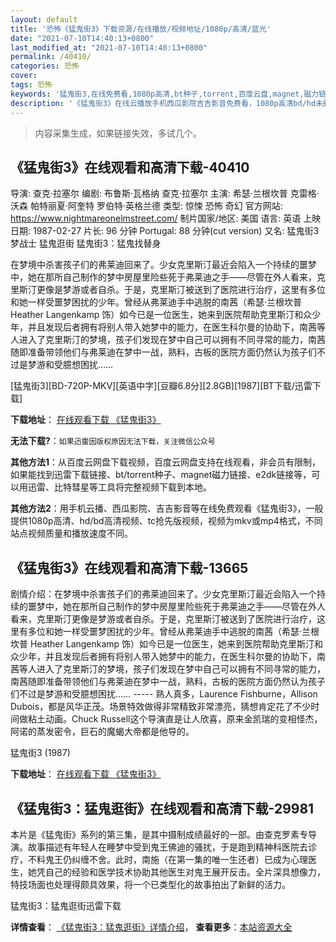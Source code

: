 ```yaml
---
layout: default
title: '恐怖《猛鬼街3》下载资源/在线播放/视频地址/1080p/高清/蓝光'
date: "2021-07-10T14:40:13+0800"
last_modified_at: "2021-07-10T14:40:13+0800"
permalink: /40410/
categories: 恐怖
cover:
tags: 恐怖
keywords: '猛鬼街3,在线免费看,1080p高清,bt种子,torrent,百度云盘,magnet,磁力链,迅雷下载资源'
description: '《猛鬼街3》在线云播放手机西瓜影院吉吉影音免费看，1080p高清bd/hd未删减完整版和tc抢先枪版，mkv/mp4格式，附带bt/torrent种子、magnet/磁力链、百度云盘、网盘资源迅雷下载链接'
---
```


>内容采集生成，如果链接失效，多试几个。


## 《猛鬼街3》在线观看和高清下载-40410

导演: 查克·拉塞尔 编剧: 布鲁斯·瓦格纳 查克·拉塞尔 主演: 希瑟·兰根坎普 克雷格·沃森 帕特丽夏·阿奎特 罗伯特·英格兰德 类型: 惊悚 恐怖 奇幻 官方网站: https://www.nightmareonelmstreet.com/ 制片国家/地区: 美国 语言: 英语 上映日期: 1987-02-27 片长: 96 分钟 Portugal: 88 分钟(cut version) 又名: 猛鬼街3梦战士 猛鬼逛街 猛鬼街3：猛鬼找替身

在梦境中杀害孩子们的弗莱迪回来了。少女克里斯汀最近会陷入一个持续的噩梦中，她在那所自己制作的梦中房屋里险些死于弗莱迪之手——尽管在外人看来，克里斯汀更像是梦游或者自杀。于是，克里斯汀被送到了医院进行治疗，这里有多位和她一样受噩梦困扰的少年。曾经从弗莱迪手中逃脱的南茜（希瑟·兰根坎普 Heather Langenkamp 饰）如今已是一位医生，她来到医院帮助克里斯汀和众少年，并且发现后者拥有将别人带入她梦中的能力，在医生科尔曼的协助下，南茜等人进入了克里斯汀的梦境，孩子们发现在梦中自己可以拥有不同寻常的能力，南茜随即准备带领他们与弗莱迪在梦中一战，熟料，古板的医院方面仍然认为孩子们不过是梦游和受臆想困扰……


[猛鬼街3][BD-720P-MKV][英语中字][豆瓣6.8分][2.8GB][1987][BT下载/迅雷下载]

**下载地址**： [在线观看下载 《猛鬼街3》](https://www.btdx8.com/torrent/a_nightmare_on_elm_street_3_dream_warriors_1987.html) 


**无法下载?**：`如果迅雷因版权原因无法下载，关注微信公众号 `

**其他方法1**：从百度云网盘下载视频，百度云网盘支持在线观看，非会员有限制，如果能找到迅雷下载链接、bt/torrent种子、magnet磁力链接、e2dk链接等，可以用迅雷、比特彗星等工具将完整视频下载到本地。

**其他方法2**：用手机云播、西瓜影院、吉吉影音等在线免费观看《猛鬼街3》，一般提供1080p高清、hd/bd高清视频、tc抢先版视频，视频为mkv或mp4格式，不同站点视频质量和播放速度不同。


## 《猛鬼街3》在线观看和高清下载-13665

剧情介绍：在梦境中杀害孩子们的弗莱迪回来了。少女克里斯汀最近会陷入一个持续的噩梦中，她在那所自己制作的梦中房屋里险些死于弗莱迪之手——尽管在外人看来，克里斯汀更像是梦游或者自杀。于是，克里斯汀被送到了医院进行治疗，这里有多位和她一样受噩梦困扰的少年。曾经从弗莱迪手中逃脱的南茜（希瑟·兰根坎普 Heather Langenkamp 饰）如今已是一位医生，她来到医院帮助克里斯汀和众少年，并且发现后者拥有将别人带入她梦中的能力，在医生科尔曼的协助下，南茜等人进入了克里斯汀的梦境，孩子们发现在梦中自己可以拥有不同寻常的能力，南茜随即准备带领他们与弗莱迪在梦中一战，熟料，古板的医院方面仍然认为孩子们不过是梦游和受臆想困扰…… ----- 熟人真多，Laurence Fishburne，Allison Dubois，都是风华正茂。场景特效做得非常精致非常漂亮，猜想肯定花了不少时间做粘土动画。Chuck Russell这个导演直是让人欣喜，原来金凯瑞的变相怪杰，阿诺的蒸发密令，巨石的魔蝎大帝都是他导的。


猛鬼街3 (1987)

**下载地址**： [在线观看下载 《猛鬼街3》](https://www.btbtdy.me/btdy/dy5659.html) 


## 《猛鬼街3：猛鬼逛街》在线观看和高清下载-29981

本片是《猛鬼街》系列的第三集，是其中摄制成绩最好的一部。由查克罗素专导演。故事描述有年轻人在睡梦中受到鬼王佛迪的骚扰，于是跑到精神科医院去诊疗，不料鬼王仍纠缠不舍。此时，南施（在第一集的唯一生还者）已成为心理医生，她凭自己的经验和医学技术协助其他医生对鬼王展开反击。全片深具想像力，特技场面也处理得颇具效果，将一个已类型化的故事拍出了新鲜的活力。


猛鬼街3：猛鬼逛街迅雷下载

**详情查看**： [《猛鬼街3：猛鬼逛街》详情介绍](/movie/29981/)， **查看更多**：[本站资源大全](/movie/t/all/)

